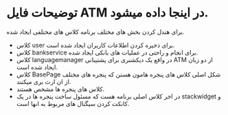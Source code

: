 # توضیحات فایل ATM در اینجا داده میشود.
برای هندل کردن بخش های مختلف برنامه کلاس های مختلفی ایجاد شده.
- کلاس user برای ذخیره کردن اطلاعات کاربران ایجاد شده است.
- کلاس bankservice برای انجام و راحتی در عملیات های بانکی ایجاد شده.
- کلاس languagemanager در واقع یک دیکشنری برای پشتیبانی ATM از دو زبان ایجاد شده است.
- کلاس BasePage شکل اصلی کلاس های پنجره هامون هستن که پنجره های مختلف از ان ارث بری میکنند.
- کلاس های پنجره ها مشخص هستند.
- در اخر کلاس اصلی برنامه هست که مسئول ساخت پنجره ها در یک stackwidget و کانکت کردن سیگنال های مربوط به انها است.
